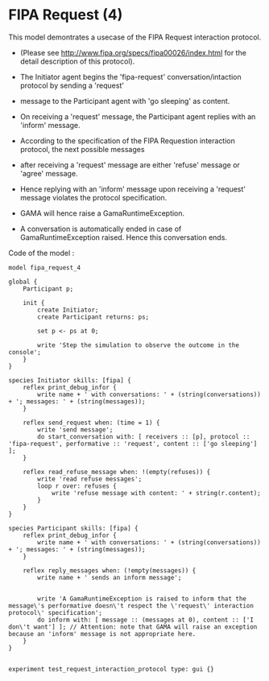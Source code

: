 [//]: # (keyword|skill_fipa)
[//]: # (keyword|type_message)
[//]: # (keyword|concept_fipa)
# FIPA Request (4)


This model demontrates a usecase of the FIPA Request interaction protocol. 
 * (Please see http://www.fipa.org/specs/fipa00026/index.html for the detail description of this protocol).
 
 
 * The Initiator agent begins the 'fipa-request' conversation/intaction protocol by sending a 'request' 
 * message to the Participant agent with 'go sleeping' as content.
 
 * On receiving a 'request' message, the Participant agent replies with an 'inform' message. 
 * According to the specification of the FIPA Requestion interaction protocol, the next possible messages 
 * after receiving a 'request' message are either 'refuse' message or 'agree' message. 
 * Hence replying with an 'inform' message upon receiving a 'request' message violates the protocol specification. 
 * GAMA will hence raise a GamaRuntimeException. 
 * A conversation is automatically ended in case of GamaRuntimeException raised. Hence this conversation ends.
 

Code of the model : 

```
model fipa_request_4

global {
	Participant p;
	
	init {
		create Initiator;
		create Participant returns: ps;
		
		set p <- ps at 0;
		
		write 'Step the simulation to observe the outcome in the console';
	}
}

species Initiator skills: [fipa] {
	reflex print_debug_infor {
		write name + ' with conversations: ' + (string(conversations)) + '; messages: ' + (string(messages));
	}
	
	reflex send_request when: (time = 1) {
		write 'send message';
		do start_conversation with: [ receivers :: [p], protocol :: 'fipa-request', performative :: 'request', content :: ['go sleeping'] ];
	}
	
	reflex read_refuse_message when: !(empty(refuses)) {
		write 'read refuse messages';
		loop r over: refuses {
			write 'refuse message with content: ' + string(r.content);
		}
	}
}

species Participant skills: [fipa] {
	reflex print_debug_infor {
		write name + ' with conversations: ' + (string(conversations)) + '; messages: ' + (string(messages));
	}

	reflex reply_messages when: (!empty(messages)) {
		write name + ' sends an inform message';
		
		
		write 'A GamaRuntimeException is raised to inform that the message\'s performative doesn\'t respect the \'request\' interaction protocol\' specification';
		do inform with: [ message :: (messages at 0), content :: ['I don\'t want'] ]; // Attention: note that GAMA will raise an exception because an 'inform' message is not appropriate here.
	}
}


experiment test_request_interaction_protocol type: gui {}
```
